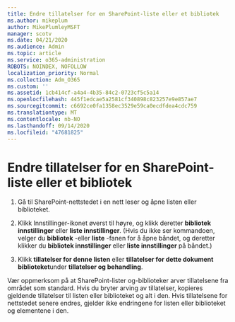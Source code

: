 ```yaml
---
title: Endre tillatelser for en SharePoint-liste eller et bibliotek
ms.author: mikeplum
author: MikePlumleyMSFT
manager: scotv
ms.date: 04/21/2020
ms.audience: Admin
ms.topic: article
ms.service: o365-administration
ROBOTS: NOINDEX, NOFOLLOW
localization_priority: Normal
ms.collection: Adm_O365
ms.custom: ''
ms.assetid: 1cb414cf-a4a4-4b35-84c2-0723cf5c5a14
ms.openlocfilehash: 445f1edcae5a2581cf340898c823257e9e857ae7
ms.sourcegitcommit: c6692ce0fa1358ec3529e59ca0ecdfdea4cdc759
ms.translationtype: MT
ms.contentlocale: nb-NO
ms.lasthandoff: 09/14/2020
ms.locfileid: "47681825"
---
```

# <a name="change-permissions-for-a-sharepoint-list-or-library"></a>Endre tillatelser for en SharePoint-liste eller et bibliotek

1. Gå til SharePoint-nettstedet i en nett leser og åpne listen eller biblioteket.
    
2. Klikk Innstillinger-ikonet øverst til høyre, og klikk deretter **bibliotek innstillinger** eller **liste innstillinger**. (Hvis du ikke ser kommandoen, velger du **bibliotek** -eller **liste** -fanen for å åpne båndet, og deretter klikker du **bibliotek innstillinger** eller **liste innstillinger** på båndet.) 
    
3. Klikk **tillatelser for denne listen** eller **tillatelser for dette dokument biblioteket**under **tillatelser og behandling**.
    
Vær oppmerksom på at SharePoint-lister og-biblioteker arver tillatelsene fra området som standard. Hvis du bryter arving av tillatelser, kopieres gjeldende tillatelser til listen eller biblioteket og alt i den. Hvis tillatelsene for nettstedet senere endres, gjelder ikke endringene for listen eller biblioteket og elementene i den.
  

